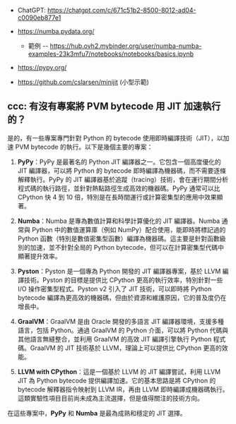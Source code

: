 

* ChatGPT: https://chatgpt.com/c/671c51b2-8500-8012-ad04-c0090eb877e1


* https://numba.pydata.org/
    * 範例 -- https://hub.ovh2.mybinder.org/user/numba-numba-examples-23k3mfu7/notebooks/notebooks/basics.ipynb
* https://pypy.org/
* https://github.com/cslarsen/minijit (小型示範)

## ccc: 有沒有專案將 PVM bytecode 用 JIT 加速執行的？

是的，有一些專案專門針對 Python 的 bytecode 使用即時編譯技術（JIT），以加速 PVM bytecode 的執行。以下是幾個主要的專案：

1. **PyPy**：PyPy 是最著名的 Python JIT 編譯器之一。它包含一個高度優化的 JIT 編譯器，可以將 Python 的 bytecode 即時編譯為機器碼，而不需要逐條解釋執行。PyPy 的 JIT 編譯器基於追蹤（tracing）技術，會在運行期間分析程式碼的執行路徑，並針對熱點路徑生成高效的機器碼。PyPy 通常可以比 CPython 快 4 到 10 倍，特別是在長時間運行或計算密集型的應用中效果顯著。

2. **Numba**：Numba 是專為數值計算和科學計算優化的 JIT 編譯器。Numba 通常與 Python 中的數值運算庫（例如 NumPy）配合使用，能即時將標記過的 Python 函數（特別是數值密集型函數）編譯為機器碼。這主要是針對函數級別的加速，並不針對全局的 Python bytecode，但可以在計算密集型代碼中顯著提升效率。

3. **Pyston**：Pyston 是一個專為 Python 開發的 JIT 編譯器專案，基於 LLVM 編譯技術。Pyston 的目標是提供比 CPython 更高的執行效率，特別針對一些 I/O 操作密集型程式。Pyston v2 引入了 JIT 技術，可以即時將 Python bytecode 編譯為更高效的機器碼，但由於資源和維護原因，它的普及度仍在增長中。

4. **GraalVM**：GraalVM 是由 Oracle 開發的多語言 JIT 編譯器環境，支援多種語言，包括 Python。通過 GraalVM 的 Python 介面，可以將 Python 代碼與其他語言無縫整合，並利用 GraalVM 的高效 JIT 編譯引擎執行 Python 程式碼。GraalVM 的 JIT 技術基於 LLVM，理論上可以提供比 CPython 更高的效能。

5. **LLVM with CPython**：這是一個基於 LLVM 的 JIT 編譯嘗試，利用 LLVM JIT 為 Python bytecode 提供編譯加速。它的基本思路是將 CPython 的 bytecode 解釋器指令映射到 LLVM IR，再由 LLVM 即時編譯成機器碼執行。這類實驗性項目目前尚未成為主流選擇，但是值得關注的技術方向。

在這些專案中，**PyPy** 和 **Numba** 是最為成熟和穩定的 JIT 選擇。
